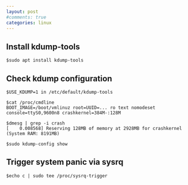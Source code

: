 ```yaml
---
layout: post
#comments: true
categories: linux
---
```


## Install kdump-tools
	$sudo apt install kdump-tools

## Check kdump configuration
	$USE_KDUMP=1 in /etc/default/kdump-tools

	$cat /proc/cmdline
	BOOT_IMAGE=/boot/vmlinuz root=UUID=... ro text nomodeset console=ttyS0,9600n8 crashkernel=384M-:128M

	$dmesg | grep -i crash
	[    0.008568] Reserving 128MB of memory at 2928MB for crashkernel (System RAM: 8191MB)

	$sudo kdump-config show

## Trigger system panic via sysrq
	$echo c | sudo tee /proc/sysrq-trigger


